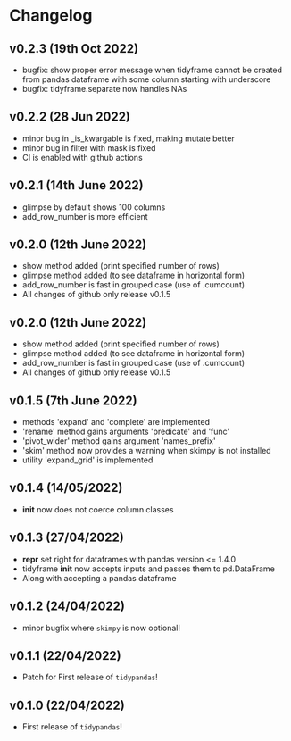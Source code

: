 # Changelog

## v0.2.3 (19th Oct 2022)
- bugfix: show proper error message when tidyframe cannot be created from pandas dataframe with some column starting with underscore
- bugfix: tidyframe.separate now handles NAs

## v0.2.2 (28 Jun 2022)
- minor bug in _is_kwargable is fixed, making mutate better 
- minor bug in filter with mask is fixed
- CI is enabled with github actions


## v0.2.1 (14th June 2022)
- glimpse by default shows 100 columns
- add_row_number is more efficient

## v0.2.0 (12th June 2022)
- show method added (print specified number of rows)
- glimpse method added (to see dataframe in horizontal form)
- add_row_number is fast in grouped case (use of .cumcount)
- All changes of github only release v0.1.5

## v0.2.0 (12th June 2022)
- show method added (print specified number of rows)
- glimpse method added (to see dataframe in horizontal form)
- add_row_number is fast in grouped case (use of .cumcount)
- All changes of github only release v0.1.5

## v0.1.5 (7th June 2022)
- methods 'expand' and 'complete' are implemented
- 'rename' method gains arguments 'predicate' and 'func'
- 'pivot_wider' method gains argument 'names_prefix'
- 'skim' method now provides a warning when skimpy is not installed
- utility 'expand_grid' is implemented

## v0.1.4 (14/05/2022)

- __init__ now does not coerce column classes

## v0.1.3 (27/04/2022)

- __repr__ set right for dataframes with pandas version <= 1.4.0
- tidyframe __init__ now accepts inputs and passes them to pd.DataFrame
- Along with accepting a pandas dataframe

## v0.1.2 (24/04/2022)

- minor bugfix where `skimpy` is now optional!

## v0.1.1 (22/04/2022)

- Patch for First release of `tidypandas`!

## v0.1.0 (22/04/2022)

- First release of `tidypandas`!
